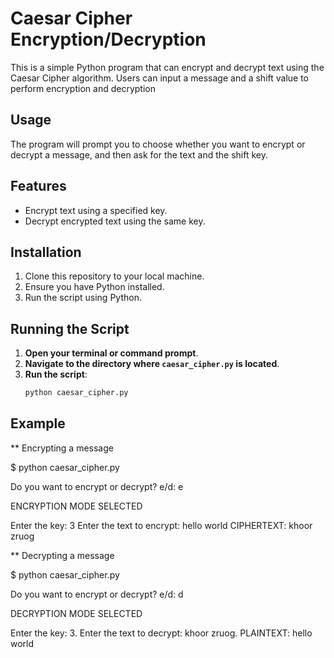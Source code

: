 # Caesar Cipher Encryption/Decryption

This is a simple Python program that can encrypt and decrypt text using the Caesar Cipher algorithm. Users can input a message and a shift value to perform encryption and decryption

## Usage

The program will prompt you to choose whether you want to encrypt or decrypt a message, and then ask for the text and the shift key.

## Features

- Encrypt text using a specified key.
- Decrypt encrypted text using the same key.

## Installation

1. Clone this repository to your local machine.
2. Ensure you have Python installed.
3. Run the script using Python.

## Running the Script

1. **Open your terminal or command prompt**.
2. **Navigate to the directory where `caesar_cipher.py` is located**.
3. **Run the script**:
   ```bash
   python caesar_cipher.py

## Example 

** Encrypting a message

$ python caesar_cipher.py

Do you want to encrypt or decrypt?
e/d: e

ENCRYPTION MODE SELECTED

Enter the key: 3
Enter the text to encrypt: hello world
CIPHERTEXT: khoor zruog

** Decrypting a message 

$ python caesar_cipher.py

Do you want to encrypt or decrypt?
e/d: d

DECRYPTION MODE SELECTED

Enter the key: 3. 
Enter the text to decrypt: khoor zruog. 
PLAINTEXT: hello world